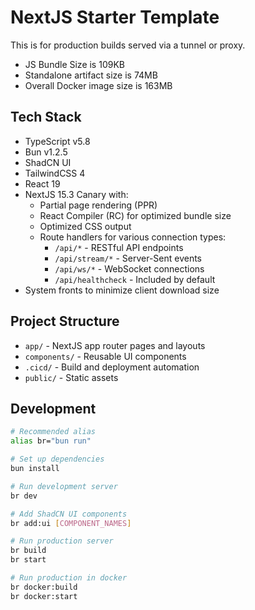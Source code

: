 # NextJS Starter Template

This is for production builds served via a tunnel or proxy.

- JS Bundle Size is 109KB
- Standalone artifact size is 74MB
- Overall Docker image size is 163MB

## Tech Stack

- TypeScript v5.8
- Bun v1.2.5
- ShadCN UI
- TailwindCSS 4
- React 19
- NextJS 15.3 Canary with:
  - Partial page rendering (PPR)
  - React Compiler (RC) for optimized bundle size
  - Optimized CSS output
  - Route handlers for various connection types:
    - `/api/*` - RESTful API endpoints
    - `/api/stream/*` - Server-Sent events
    - `/api/ws/*` - WebSocket connections
    - `/api/healthcheck` - Included by default
- System fronts to minimize client download size

## Project Structure

- `app/` - NextJS app router pages and layouts
- `components/` - Reusable UI components
- `.cicd/` - Build and deployment automation
- `public/` - Static assets

## Development

```bash
# Recommended alias
alias br="bun run"

# Set up dependencies
bun install

# Run development server
br dev

# Add ShadCN UI components
br add:ui [COMPONENT_NAMES]

# Run production server
br build
br start

# Run production in docker
br docker:build
br docker:start
```
